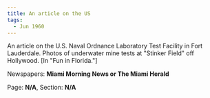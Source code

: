 ```yaml
---  
title: An article on the US  
tags:  
  - Jun 1960  
---  
```

  
An article on the U.S. Naval Ordnance Laboratory Test Facility in Fort Lauderdale. Photos of underwater mine tests at "Stinker Field" off Hollywood. [In "Fun in Florida."]  
  
Newspapers: **Miami Morning News or The Miami Herald**  
  
Page: **N/A**, Section: **N/A** 
